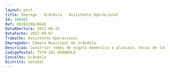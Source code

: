 ```yaml
--- 
layout: post
title: Emprego - Grândola - Assistente Operacional
Id: 100401
Ref: OE202208/0646
DataAbertura: 2022-08-25
DataFecho: 2022-09-07
Trabalho: Assistente Operacional
Empregador: Câmara Municipal de Grândola
Descricao: Construir redes de esgoto doméstico e pluviais, bocas de lobo, caixas de visita e sumidouros  Repor pavimentos nos locais das intervenções  Construir e remodelar ramais  Efetuar a manutenção geral na área de saneamento através da manutenção de redes e respetivos acessórios de rede  Utilizar software de gestão operacional de redes e contribuir para a atualização de cadastro de infraestruturas  Colaborar em pequenas reparações, na manutenção de instalações e comunicar superiormente as anomalias ocorridas  Proceder à reparação e manutenção dos equipamentos por si utilizados, procedendo, quando necessário, à sua limpeza  Proceder à realização de outras tarefas inerentes à sua função, não especificadas de carácter manual ou com equipamentos mecânicos, exigindo especificação e conhecimento prático, solicitadas por superiores hierárquicos e comunicar as anomalias ocorridas.
CodigoPostal: 7570-281 GRÂNDOLA
Concelho: Grândola
Distrito: Setúbal
--- 
```

